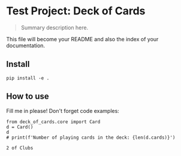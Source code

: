 # Test Project: Deck of Cards
> Summary description here.


This file will become your README and also the index of your documentation.

## Install

`pip install -e .`

## How to use

Fill me in please! Don't forget code examples:

```
from deck_of_cards.core import Card
d = Card()
d
# print(f'Number of playing cards in the deck: {len(d.cards)}')
```




    2 of Clubs


